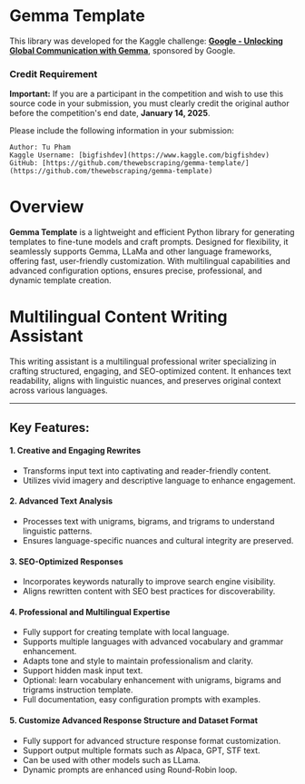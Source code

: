 
Gemma Template
==============

This library was developed for the Kaggle challenge:
[**Google - Unlocking Global Communication with Gemma**](https://www.kaggle.com/competitions/gemma-language-tuning), sponsored by Google.

### Credit Requirement

**Important:** If you are a participant in the competition and wish to use this source code in your submission,
you must clearly credit the original author before the competition's end date, **January 14, 2025**.

Please include the following information in your submission:

```text
Author: Tu Pham
Kaggle Username: [bigfishdev](https://www.kaggle.com/bigfishdev)
GitHub: [https://github.com/thewebscraping/gemma-template/](https://github.com/thewebscraping/gemma-template)
```

# Overview

**Gemma Template** is a lightweight and efficient Python library for generating templates to fine-tune models and craft prompts.
Designed for flexibility, it seamlessly supports Gemma, LLaMa and other language frameworks, offering fast, user-friendly customization.
With multilingual capabilities and advanced configuration options, ensures precise, professional, and dynamic template creation.

# Multilingual Content Writing Assistant

This writing assistant is a multilingual professional writer specializing in crafting structured, engaging, and SEO-optimized content.
It enhances text readability, aligns with linguistic nuances, and preserves original context across various languages.

---

## Key Features:
#### 1. **Creative and Engaging Rewrites**
- Transforms input text into captivating and reader-friendly content.
- Utilizes vivid imagery and descriptive language to enhance engagement.

#### 2. **Advanced Text Analysis**
- Processes text with unigrams, bigrams, and trigrams to understand linguistic patterns.
- Ensures language-specific nuances and cultural integrity are preserved.

#### 3. **SEO-Optimized Responses**
- Incorporates keywords naturally to improve search engine visibility.
- Aligns rewritten content with SEO best practices for discoverability.

#### 4. **Professional and Multilingual Expertise**
- Fully support for creating template with local language.
- Supports multiple languages with advanced vocabulary and grammar enhancement.
- Adapts tone and style to maintain professionalism and clarity.
- Support hidden mask input text.
- Optional: learn vocabulary enhancement with unigrams, bigrams and trigrams instruction template.
- Full documentation, easy configuration prompts with examples.

#### 5. **Customize Advanced Response Structure and Dataset Format**
- Fully support for advanced structure response format customization.
- Support output multiple formats such as Alpaca, GPT, STF text.
- Can be used with other models such as LLama.
- Dynamic prompts are enhanced using Round-Robin loop.
